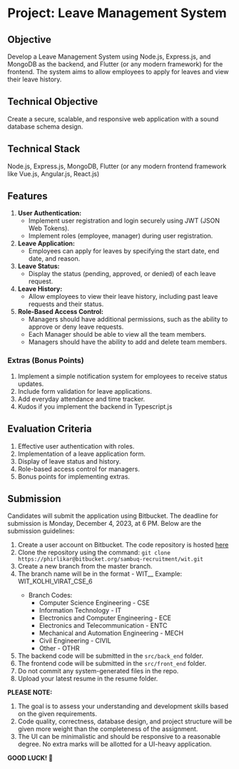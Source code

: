 # Project: Leave Management System

## Objective
Develop a Leave Management System using Node.js, Express.js, and MongoDB as the backend, and Flutter (or any modern framework) for the frontend. The system aims to allow employees to apply for leaves and view their leave history.

## Technical Objective
Create a secure, scalable, and responsive web application with a sound database schema design.

## Technical Stack
Node.js, Express.js, MongoDB, Flutter (or any modern frontend framework like Vue.js, Angular.js, React.js)

## Features
1. **User Authentication:**
   - Implement user registration and login securely using JWT (JSON Web Tokens).
   - Implement roles (employee, manager) during user registration.
2. **Leave Application:**
   - Employees can apply for leaves by specifying the start date, end date, and reason.
3. **Leave Status:**
   - Display the status (pending, approved, or denied) of each leave request.
4. **Leave History:**
   - Allow employees to view their leave history, including past leave requests and their status.
5. **Role-Based Access Control:**
   - Managers should have additional permissions, such as the ability to approve or deny leave requests.
   - Each Manager should be able to view all the team members.
   - Managers should have the ability to add and delete team members.

### Extras (Bonus Points)
1. Implement a simple notification system for employees to receive status updates.
2. Include form validation for leave applications.
3. Add everyday attendance and time tracker.
4. Kudos if you implement the backend in Typescript.js

## Evaluation Criteria
1. Effective user authentication with roles.
2. Implementation of a leave application form.
3. Display of leave status and history.
4. Role-based access control for managers.
5. Bonus points for implementing extras.

## Submission
Candidates will submit the application using Bitbucket. The deadline for submission is Monday, December 4, 2023, at 6 PM. Below are the submission guidelines:

1. Create a user account on Bitbucket. The code repository is hosted [here](https://bitbucket.org/sambuq-recruitment/wit)
2. Clone the repository using the command: `git clone https://phirlikar@bitbucket.org/sambuq-recruitment/wit.git`
3. Create a new branch from the master branch.
4. The branch name will be in the format - WIT_<LASTNAME>_<FIRSTNAME>_<BRANCH>_<SEMESTER>
   Example: WIT_KOLHI_VIRAT_CSE_6
   - Branch Codes:
     - Computer Science Engineering - CSE
     - Information Technology - IT
     - Electronics and Computer Engineering - ECE
     - Electronics and Telecommunication - ENTC
     - Mechanical and Automation Engineering - MECH
     - Civil Engineering - CIVIL
     - Other - OTHR
5. The backend code will be submitted in the `src/back_end` folder.
6. The frontend code will be submitted in the `src/front_end` folder.
7. Do not commit any system-generated files in the repo.
8. Upload your latest resume in the resume folder.

**PLEASE NOTE:**

1. The goal is to assess your understanding and development skills based on the given requirements.
2. Code quality, correctness, database design, and project structure will be given more weight than the completeness of the assignment.
3. The UI can be minimalistic and should be responsive to a reasonable degree. No extra marks will be allotted for a UI-heavy application.


**GOOD LUCK! 🚀**
